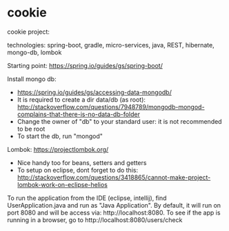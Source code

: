 # cookie
cookie project:

technologies: spring-boot, gradle, micro-services, java, REST, hibernate, mongo-db, lombok

Starting point: https://spring.io/guides/gs/spring-boot/

Install mongo db:

- https://spring.io/guides/gs/accessing-data-mongodb/
- It is required to create a dir data/db (as root): http://stackoverflow.com/questions/7948789/mongodb-mongod-complains-that-there-is-no-data-db-folder
- Change the owner of "db" to your standard user: it is not recommended to be root
- To start the db, run "mongod"

Lombok: https://projectlombok.org/
- Nice handy too for beans, setters and getters
- To setup on eclipse, dont forget to do this: http://stackoverflow.com/questions/3418865/cannot-make-project-lombok-work-on-eclipse-helios


To run the application from the IDE (eclipse, intellij), find UserApplication.java and run as "Java Application". By default, it will run on port 8080 and will be access via: http://localhost:8080. To see if the app is running in a browser, go to http://localhost:8080/users/check
